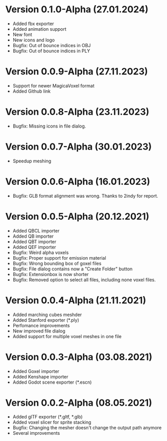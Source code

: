# Version 0.1.0-Alpha (27.01.2024)
- Added fbx exporter
- Added animation support
- New font
- New icons and logo
- Bugfix: Out of bounce indices in OBJ
- Bugfix: Out of bounce indices in PLY

# Version 0.0.9-Alpha (27.11.2023)
- Support for newer MagicaVoxel format
- Added Github link

# Version 0.0.8-Alpha (23.11.2023)
- Bugfix: Missing icons in file dialog.

# Version 0.0.7-Alpha (30.01.2023)
- Speedup meshing

# Version 0.0.6-Alpha (16.01.2023)
- Bugfix: GLB format alignment was wrong. Thanks to 2indy for report.

# Version 0.0.5-Alpha (20.12.2021)
- Added QBCL importer
- Added QB importer
- Added QBT importer
- Added QEF importer
- Bugfix: Weird alpha voxels
- Bugfix: Proper support for emission material
- Bugfix: Wrong bounding box of goxel files
- Bugfix: File dialog contains now a "Create Folder" button
- Bugfix: Extensionbox is now shorter
- Bugfix: Removed option to select all files, including none voxel files.

# Version 0.0.4-Alpha (21.11.2021)
- Added marching cubes meshder
- Added Stanford exporter (*.ply)
- Perfomance improvements
- New improved file dialog
- Added support for multiple voxel meshes in one file

# Version 0.0.3-Alpha (03.08.2021)
- Added Goxel importer
- Added Kenshape importer
- Added Godot scene exporter (*.escn)

# Version 0.0.2-Alpha (08.05.2021)
- Added glTF exporter (*.gltf, *.glb)
- Added voxel slicer for sprite stacking
- Bugfix: Changing the mesher doesn't change the output path anymore
- Several improvements

